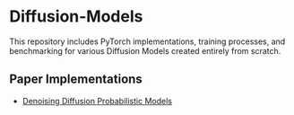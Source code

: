 # Diffusion-Models
This repository includes PyTorch implementations, training processes, and benchmarking for various Diffusion Models created entirely from scratch.

## Paper Implementations

* [Denoising Diffusion Probabilistic Models](https://arxiv.org/abs/2006.11239)
